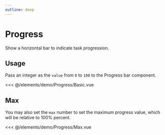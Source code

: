 ```yaml
---
outline: deep
---
```


<script setup>
import Basic from './demo/Progress/Basic.vue';
import Max from './demo/Progress/Max.vue';
</script>

# Progress

Show a horizontal bar to indicate task progression.

## Usage

Pass an integer as the `value` from `0` to `100` to the Progress bar component.

<DemoContainer>
  <Basic/>
</DemoContainer>

<<< @/elements/demo/Progress/Basic.vue

## Max

You may also set the `max` number to set the maximum progress value, which will be relative to 100% percent.

<DemoContainer>
  <Max/>
</DemoContainer>

<<< @/elements/demo/Progress/Max.vue